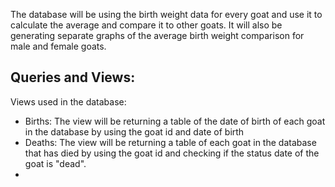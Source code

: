 The database will be using the birth weight data for every goat and use it to calculate the average and compare it to other goats. 
It will also be generating separate graphs of the average birth weight comparison for male and female goats. 

Queries and Views:
-
Views used in the database: 
- Births: The view will be returning a table of the date of birth of each goat in the database by using the goat id and date of birth
- Deaths: The view will be returning a table of each goat in the database that has died by using the goat id and checking if the status date of the goat is "dead".
-   
